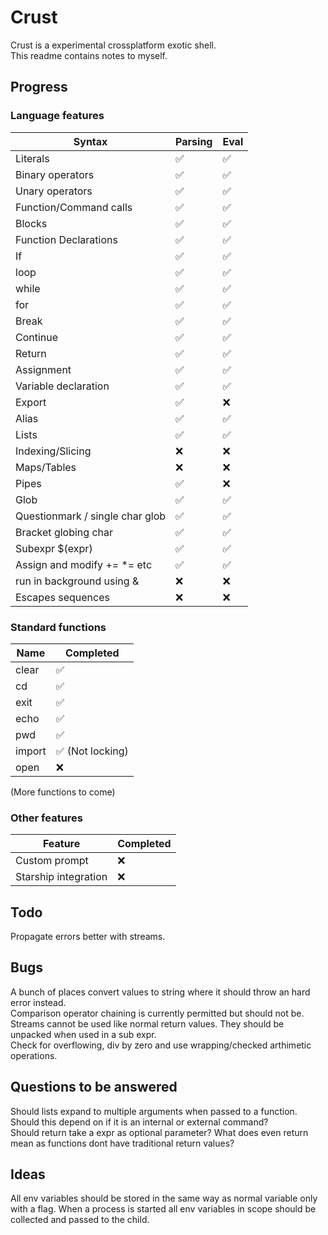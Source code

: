 # Crust
Crust is a experimental crossplatform exotic shell.  
This readme contains notes to myself.

## Progress
### Language features
| Syntax                          | Parsing | Eval |
| ------------------------------- | ------- | ---- |
| Literals                        | ✅       | ✅    |
| Binary operators                | ✅       | ✅    |
| Unary operators                 | ✅       | ✅    |
| Function/Command calls          | ✅       | ✅    |
| Blocks                          | ✅       | ✅    |
| Function Declarations           | ✅       | ✅    |
| If                              | ✅       | ✅    |
| loop                            | ✅       | ✅    |
| while                           | ✅       | ✅    |
| for                             | ✅       | ✅    |
| Break                           | ✅       | ✅    |
| Continue                        | ✅       | ✅    |
| Return                          | ✅       | ✅    |
| Assignment                      | ✅       | ✅    |
| Variable declaration            | ✅       | ✅    |
| Export                          | ✅       | ❌    |
| Alias                           | ✅       | ✅    |
| Lists                           | ✅       | ✅    |
| Indexing/Slicing                | ❌       | ❌    |
| Maps/Tables                     | ❌       | ❌    |
| Pipes                           | ✅       | ❌    |
| Glob                            | ✅       | ✅    |
| Questionmark / single char glob | ✅       | ✅    |
| Bracket globing char            | ✅       | ✅    |
| Subexpr $(expr)                 | ✅       | ✅    |
| Assign and modify += *= etc     | ✅       | ✅    |
| run in background using &       | ❌       | ❌    |
| Escapes sequences               | ❌       | ❌    |

### Standard functions
| Name   | Completed       |
| ------ | --------------- |
| clear  | ✅               |
| cd     | ✅               |
| exit   | ✅               |
| echo   | ✅               |
| pwd    | ✅               |
| import | ✅ (Not locking) |
| open   | ❌               |

(More functions to come)

### Other features
| Feature              | Completed |
| -------------------- | --------- |
| Custom prompt        | ❌         |
| Starship integration | ❌         |

## Todo
Propagate errors better with streams.  

## Bugs
A bunch of places convert values to string where it should throw an hard error instead.  
Comparison operator chaining is currently permitted but should not be.  
Streams cannot be used like normal return values. They should be unpacked when used in a sub expr.  
Check for overflowing, div by zero and use wrapping/checked arthimetic operations.  

## Questions to be answered
Should lists expand to multiple arguments when passed to a function. Should this depend on if it is an internal or external command?  
Should return take a expr as optional parameter? What does even return mean as functions dont have traditional return values?  

## Ideas
All env variables should be stored in the same way as normal variable only with a flag. When a process is started all env variables in scope should be collected and passed to the child.

